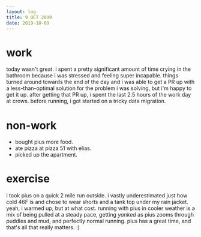```yaml
---
layout: log
title: 9 OCT 2019
date: 2019-10-09
---
```


# work

today wasn't great. i spent a pretty significant amount of time crying in the
bathroom because i was stressed and feeling super incapable. things turned
around towards the end of the day and i was able to get a PR up with a
less-than-optimal solution for the problem i was solving, but i'm happy to get
it up. after getting that PR up, i spent the last 2.5 hours of the work day at
crows. before running, i got started on a tricky data migration.

# non-work
- bought pius more food.
- ate pizza at pizza 51 with elias.
- picked up the apartment.

# exercise

i took pius on a quick 2 mile run outside. i vastly underestimated just how cold
46F is and chose to wear shorts and a tank top under my rain jacket. yeah, i
warmed up, but at what cost. running with pius in cooler weather is a mix of
being pulled at a steady pace, getting *yanked* as pius zooms through puddles
and mud, and perfectly normal running. pius has a great time, and that's all
that really matters. :)
